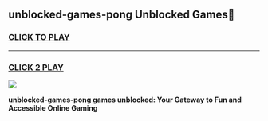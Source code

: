 
## unblocked-games-pong Unblocked Games👋
<h3>
<a href="https://news.freeplayer.one?title=unblocked-games-pong&ref=16F">CLICK TO PLAY</a></h3>
<hr>

<h3>
<a href="https://news.freeplayer.one?title=unblocked-games-pong&ref=16F">CLICK 2 PLAY</a>
  
</h3>

<a href="https://news.freeplayer.one?title=unblocked-games-pong&ref=16F/"><img src="https://clearcache.store/games.png"></a>


**unblocked-games-pong games unblocked: Your Gateway to Fun and Accessible Online Gaming**
